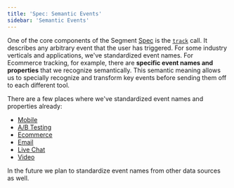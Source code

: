 ```yaml
---
title: 'Spec: Semantic Events'
sidebar: 'Semantic Events'
---
```


One of the core components of the Segment [Spec](/docs/spec) is the [`track`](/docs/spec/track) call. It describes any arbitrary event that the user has triggered. For some industry verticals and applications, we've standardized event names. For Ecommerce tracking, for example, there are **specific event names and properties** that we recognize semantically. This semantic meaning allows us to specially recognize and transform key events before sending them off to each different tool.

There are a few places where we've standardized event names and properties already:

- [Mobile](/docs/spec/mobile)
- [A/B Testing](/docs/spec/ab-testing)
- [Ecommerce](/docs/spec/ecommerce/v2/)
- [Email](/docs/spec/email)
- [Live Chat](/docs/spec/live-chat)
- [Video](/docs/spec/video)

In the future we plan to standardize event names from other data sources as well.
